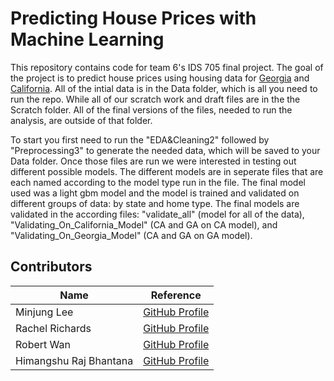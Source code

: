 # Predicting House Prices with Machine Learning

  This repository contains code for team 6's IDS 705 final project. The goal of the project is to predict house prices using housing data for [Georgia](https://www.kaggle.com/datasets/yellowj4acket/real-estate-georgia) and [California](https://www.kaggle.com/datasets/yellowj4acket/real-estate-california). All of the intial data is in the Data folder, which is all you need to run the repo. While all of our scratch work and draft files are in the the Scratch folder. All of the final versions of the files, needed to run the analysis, are outside of that folder. 

  To start you first need to run the "EDA&Cleaning2" followed by "Preprocessing3" to generate the needed data, which will be saved to your Data folder. Once those files are run we were interested in testing out different possible models. The different models are in seperate files that are each named according to the model type run in the file. The final model used was a light gbm model and the model is trained and validated on different groups of data: by state and home type. The final models are validated in the according files: "validate_all" (model for all of the data), "Validating_On_California_Model" (CA and GA on CA model), and "Validating_On_Georgia_Model" (CA and GA on GA model).


## Contributors
| Name | Reference |
|----|----|
|Minjung Lee| [GitHub Profile](https://github.com/minjung0)|
|Rachel Richards|[GitHub Profile](https://github.com/rjrichards27)|
|Robert Wan| [GitHub Profile](https://github.com/rw417)|
|Himangshu Raj Bhantana | [GitHub Profile](https://github.com/hb173)|
